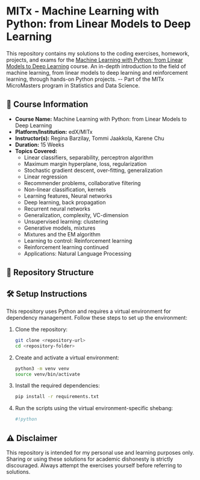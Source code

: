 # MITx - Machine Learning with Python: from Linear Models to Deep Learning

This repository contains my solutions to the coding exercises, homework, projects, and exams for the [Machine Learning with Python: from Linear Models to Deep Learning](https://www.edx.org/learn/machine-learning/massachusetts-institute-of-technology-machine-learning-with-python-from-linear-models-to-deep-learning) course. An in-depth introduction to the field of machine learning, from linear models to deep learning and reinforcement learning, through hands-on Python projects. -- Part of the MITx MicroMasters program in Statistics and Data Science.

## 📌 Course Information
- **Course Name:** Machine Learning with Python: from Linear Models to Deep Learning
- **Platform/Institution:** edX/MITx
- **Instructor(s):** Regina Barzilay, Tommi Jaakkola, Karene Chu
- **Duration:** 15 Weeks
- **Topics Covered:**
  - Linear classifiers, separability, perceptron algorithm
  - Maximum margin hyperplane, loss, regularization
  - Stochastic gradient descent, over-fitting, generalization
  - Linear regression
  - Recommender problems, collaborative filtering
  - Non-linear classification, kernels
  - Learning features, Neural networks
  - Deep learning, back propagation
  - Recurrent neural networks
  - Generalization, complexity, VC-dimension
  - Unsupervised learning: clustering
  - Generative models, mixtures
  - Mixtures and the EM algorithm
  - Learning to control: Reinforcement learning
  - Reinforcement learning continued
  - Applications: Natural Language Processing

## 📂 Repository Structure


## 🛠️ Setup Instructions
This repository uses Python and requires a virtual environment for dependency management. Follow these steps to set up the environment:

1. Clone the repository:
   ```bash
   git clone <repository-url>
   cd <repository-folder>
   ```

2. Create and activate a virtual environment:
   ```bash
   python3 -m venv venv
   source venv/bin/activate
   ```

3. Install the required dependencies:
   ```bash
   pip install -r requirements.txt
   ```

4. Run the scripts using the virtual environment-specific shebang:
   ```python
   #!python
   ```

## ⚠️ Disclaimer
This repository is intended for my personal use and learning purposes only. Sharing or using these solutions for academic dishonesty is strictly discouraged. Always attempt the exercises yourself before referring to solutions.